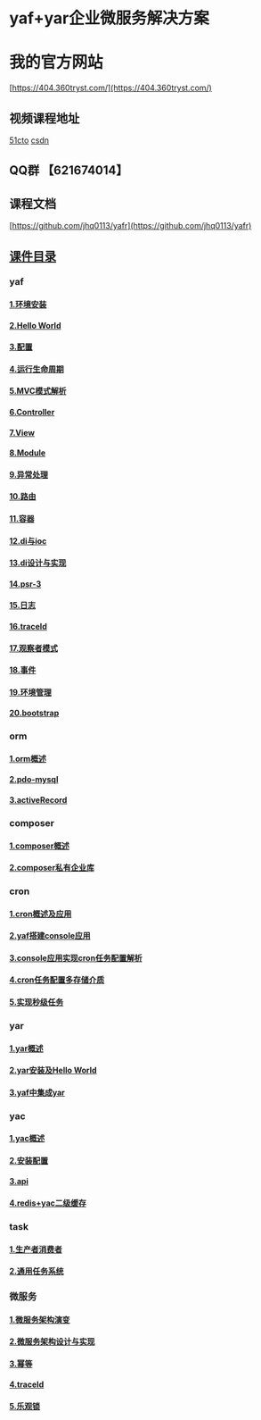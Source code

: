 # yaf+yar企业微服务解决方案

# 我的官方网站

[https://404.360tryst.com/](https://404.360tryst.com/)

## 视频课程地址
[51cto](https://edu.51cto.com/sd/89ad6)
[csdn](https://edu.csdn.net/course/detail/9933)

## QQ群 【621674014】

## 课程文档
[https://github.com/jhq0113/yafr](https://github.com/jhq0113/yafr)

## [课件目录](https://github.com/jhq0113/yafr/blob/master/docs/index.md)

### yaf
#### [1.环境安装](https://github.com/jhq0113/yafr/blob/master/docs/yaf/1.环境安装.md)
#### [2.Hello World](https://github.com/jhq0113/yafr/blob/master/docs/yaf/2.HelloWorld.md)
#### [3.配置](https://github.com/jhq0113/yafr/blob/master/docs/yaf/3.配置.md)
#### [4.运行生命周期](https://github.com/jhq0113/yafr/blob/master/docs/yaf/4.运行生命周期.md)
#### [5.MVC模式解析](https://github.com/jhq0113/yafr/blob/master/docs/yaf/5.MVC模式解析.md)
#### [6.Controller](https://github.com/jhq0113/yafr/blob/master/docs/yaf/6.Controller.md)
#### [7.View](https://github.com/jhq0113/yafr/blob/master/docs/yaf/7.View.md)
#### [8.Module](https://github.com/jhq0113/yafr/blob/master/docs/yaf/8.Module.md)
#### [9.异常处理](https://github.com/jhq0113/yafr/blob/master/docs/yaf/9.异常处理.md)
#### [10.路由](https://github.com/jhq0113/yafr/blob/master/docs/yaf/10.路由.md)
#### [11.容器](https://github.com/jhq0113/yafr/blob/master/docs/yaf/11.容器.md)
#### [12.di与ioc](https://github.com/jhq0113/yafr/blob/master/docs/yaf/12.di.md)
#### [13.di设计与实现](https://github.com/jhq0113/yafr/blob/master/docs/yaf/13.di设计与实现.md)
#### [14.psr-3](https://github.com/jhq0113/yafr/blob/master/docs/yaf/14.psr-3.md)
#### [15.日志](https://github.com/jhq0113/yafr/blob/master/docs/yaf/15.日志.md)
#### [16.traceId](https://github.com/jhq0113/yafr/blob/master/docs/yaf/16.traceId.md)
#### [17.观察者模式](https://github.com/jhq0113/yafr/blob/master/docs/yaf/17.观察者模式.md)
#### [18.事件](https://github.com/jhq0113/yafr/blob/master/docs/yaf/18.事件.md)
#### [19.环境管理](https://github.com/jhq0113/yafr/blob/master/docs/yaf/19.环境管理.md)
#### [20.bootstrap](https://github.com/jhq0113/yafr/blob/master/docs/yaf/20.bootstrap.md)

### orm
#### [1.orm概述](https://github.com/jhq0113/yafr/blob/master/docs/orm/1.orm概述.md)
#### [2.pdo-mysql](https://github.com/jhq0113/yafr/blob/master/docs/orm/2.pdo-mysql.md)
#### [3.activeRecord](https://github.com/jhq0113/yafr/blob/master/docs/orm/3.activeRecord.md)

### composer
#### [1.composer概述](https://github.com/jhq0113/yafr/blob/master/docs/composer/1.composer概述.md)
#### [2.composer私有企业库](https://github.com/jhq0113/yafr/blob/master/docs/composer/2.composer私有企业库.md)

### cron
#### [1.cron概述及应用](https://github.com/jhq0113/yafr/blob/master/docs/cron/1.cron概述及应用.md)
#### [2.yaf搭建console应用](https://github.com/jhq0113/yafr/blob/master/docs/cron/2.yaf搭建console应用.md)
#### [3.console应用实现cron任务配置解析](https://github.com/jhq0113/yafr/blob/master/docs/cron/3.console应用实现cron任务配置解析.md)
#### [4.cron任务配置多存储介质](https://github.com/jhq0113/yafr/blob/master/docs/cron/4.cron任务配置多存储介质.md)
#### [5.实现秒级任务](https://github.com/jhq0113/yafr/blob/master/docs/cron/5.实现秒级任务.md)

### yar
#### [1.yar概述](https://github.com/jhq0113/yafr/blob/master/docs/yar/1.yar概述.md)
#### [2.yar安装及Hello World](https://github.com/jhq0113/yafr/blob/master/docs/yar/2.yar安装及HelloWorld.md)
#### [3.yaf中集成yar](https://github.com/jhq0113/yafr/blob/master/docs/yar/3.yaf中集成yar.md)

### yac
#### [1.yac概述](https://github.com/jhq0113/yafr/blob/master/docs/yac/1.yac概述.md)
#### [2.安装配置](https://github.com/jhq0113/yafr/blob/master/docs/yac/2.安装配置.md)
#### [3.api](https://github.com/jhq0113/yafr/blob/master/docs/yac/3.api.md)
#### [4.redis+yac二级缓存](https://github.com/jhq0113/yafr/blob/master/docs/yac/4.redis-yac二级缓存.md)

### task
#### [1.生产者消费者](https://github.com/jhq0113/yafr/blob/master/docs/task/1.生产者消费者.md)
#### [2.通用任务系统](https://github.com/jhq0113/yafr/blob/master/docs/task/2.通用任务系统.md)

### 微服务
#### [1.微服务架构演变](https://github.com/jhq0113/yafr/blob/master/docs/server/1.微服务架构演变.md)
#### [2.微服务架构设计与实现](https://github.com/jhq0113/yafr/blob/master/docs/server/2.微服务架构设计与实现.md)
#### [3.幂等](https://github.com/jhq0113/yafr/blob/master/docs/server/3.幂等.md)
#### [4.traceId](https://github.com/jhq0113/yafr/blob/master/docs/server/4.traceId.md)
#### [5.乐观锁](https://github.com/jhq0113/yafr/blob/master/docs/server/5.乐观锁.md)

